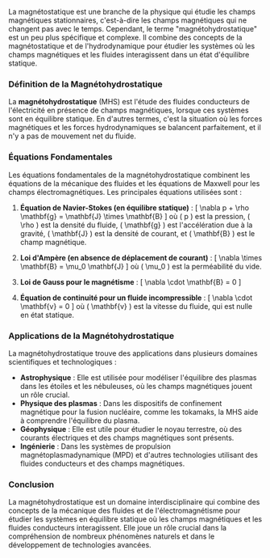La magnétostatique est une branche de la physique qui étudie les champs magnétiques stationnaires, c'est-à-dire les champs magnétiques qui ne changent pas avec le temps. Cependant, le terme "magnétohydrostatique" est un peu plus spécifique et complexe. Il combine des concepts de la magnétostatique et de l'hydrodynamique pour étudier les systèmes où les champs magnétiques et les fluides interagissent dans un état d'équilibre statique.

### Définition de la Magnétohydrostatique

La **magnétohydrostatique** (MHS) est l'étude des fluides conducteurs de l'électricité en présence de champs magnétiques, lorsque ces systèmes sont en équilibre statique. En d'autres termes, c'est la situation où les forces magnétiques et les forces hydrodynamiques se balancent parfaitement, et il n'y a pas de mouvement net du fluide.

### Équations Fondamentales

Les équations fondamentales de la magnétohydrostatique combinent les équations de la mécanique des fluides et les équations de Maxwell pour les champs électromagnétiques. Les principales équations utilisées sont :

1. **Équation de Navier-Stokes (en équilibre statique)** :
   \[
   \nabla p + \rho \mathbf{g} = \mathbf{J} \times \mathbf{B}
   \]
   où \( p \) est la pression, \( \rho \) est la densité du fluide, \( \mathbf{g} \) est l'accélération due à la gravité, \( \mathbf{J} \) est la densité de courant, et \( \mathbf{B} \) est le champ magnétique.

2. **Loi d'Ampère (en absence de déplacement de courant)** :
   \[
   \nabla \times \mathbf{B} = \mu_0 \mathbf{J}
   \]
   où \( \mu_0 \) est la perméabilité du vide.

3. **Loi de Gauss pour le magnétisme** :
   \[
   \nabla \cdot \mathbf{B} = 0
   \]

4. **Équation de continuité pour un fluide incompressible** :
   \[
   \nabla \cdot \mathbf{v} = 0
   \]
   où \( \mathbf{v} \) est la vitesse du fluide, qui est nulle en état statique.

### Applications de la Magnétohydrostatique

La magnétohydrostatique trouve des applications dans plusieurs domaines scientifiques et technologiques :

- **Astrophysique** : Elle est utilisée pour modéliser l'équilibre des plasmas dans les étoiles et les nébuleuses, où les champs magnétiques jouent un rôle crucial.
- **Physique des plasmas** : Dans les dispositifs de confinement magnétique pour la fusion nucléaire, comme les tokamaks, la MHS aide à comprendre l'équilibre du plasma.
- **Géophysique** : Elle est utile pour étudier le noyau terrestre, où des courants électriques et des champs magnétiques sont présents.
- **Ingénierie** : Dans les systèmes de propulsion magnétoplasmadynamique (MPD) et d'autres technologies utilisant des fluides conducteurs et des champs magnétiques.

### Conclusion

La magnétohydrostatique est un domaine interdisciplinaire qui combine des concepts de la mécanique des fluides et de l'électromagnétisme pour étudier les systèmes en équilibre statique où les champs magnétiques et les fluides conducteurs interagissent. Elle joue un rôle crucial dans la compréhension de nombreux phénomènes naturels et dans le développement de technologies avancées.
